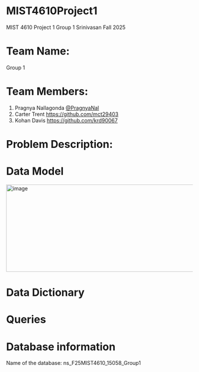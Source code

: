 # MIST4610Project1
MIST 4610 Project 1 Group 1 Srinivasan Fall 2025

# Team Name:
Group 1 

# Team Members:
1. Pragnya Nallagonda [@PragnyaNal](https://github.com/PragnyaNal)
2. Carter Trent https://github.com/mct29403
3. Kohan Davis https://github.com/krd90067

# Problem Description:

# Data Model
<img width="724" height="236" alt="image" src="https://github.com/user-attachments/assets/6a045835-5b7c-4a34-969e-475baab057ce" />

# Data Dictionary

# Queries

# Database information
Name of the database: ns_F25MIST4610_15058_Group1
